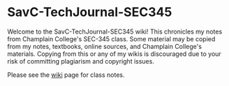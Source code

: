 # SavC-TechJournal-SEC345
Welcome to the SavC-TechJournal-SEC345 wiki! This chronicles my notes from Champlain College's SEC-345 class. Some material may be copied from my notes, textbooks, online sources, and Champlain College's materials. Copying from this or any of my wikis is discouraged due to your risk of committing plagiarism and copyright issues.

Please see the [wiki](https://github.com/savannahc502/SavC-TechJournal-SEC345/wiki) page for class notes. 
